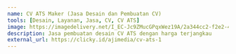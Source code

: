 ```yaml
---
name: CV ATS Maker (Jasa Desain dan Pembuatan CV)
tools: [Desain, Layanan, Jasa, CV, CV ATS]
image: https://imagedelivery.net/I_EC-Jc9ZMucGPqxWez19A/2a344cc2-f2e2-4d90-fd30-d18e7865c500/public
description: Jasa pembuatan desain CV ATS dengan harga terjangkau
external_url: https://clicky.id/ajimedia/cv-ats-1
---
```

